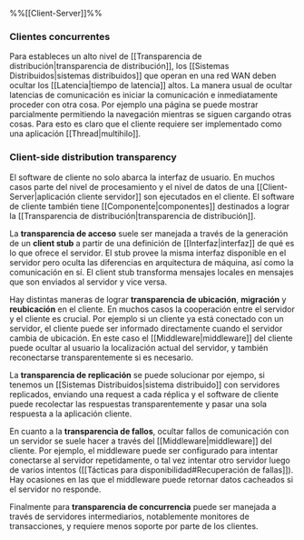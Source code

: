 %%[[Client-Server]]%%
### Clientes concurrentes
Para estableces un alto nivel de [[Transparencia de distribución|transparencia de distribución]], los [[Sistemas Distribuidos|sistemas distribuidos]] que operan en una red WAN deben ocultar los [[Latencia|tiempo de latencia]] altos. La manera usual de ocultar latencias de comunicación es iniciar la comunicación e inmediatamente proceder con otra cosa. Por ejemplo una página se puede mostrar parcialmente permitiendo la navegación mientras se siguen cargando otras cosas. Para esto es claro que el cliente requiere ser implementado como una aplicación [[Thread|multihilo]].

### Client-side distribution transparency
El software de cliente no solo abarca la interfaz de usuario. En muchos casos parte del nivel de procesamiento y el nivel de datos de una [[Client-Server|aplicación cliente servidor]] son ejecutados en el cliente. El software de cliente también tiene [[Componente|componentes]] destinados a lograr la [[Transparencia de distribución|transparencia de distribución]].

La **transparencia de acceso** suele ser manejada a través de la generación de un **client stub** a partir de una definición de [[Interfaz|interfaz]] de qué es lo que ofrece el servidor. El stub provee la misma interfaz disponible en el servidor pero oculta las diferencias en arquitectura de máquina, así como la comunicación en sí. El client stub transforma mensajes locales en mensajes que son enviados al servidor y vice versa.

Hay distintas maneras de lograr **transparencia de ubicación**, **migración** y **reubicación** en el cliente. En muchos casos la cooperación entre el servidor y el cliente es crucial. Por ejemplo si un cliente ya está conectado con un servidor, el cliente puede ser informado directamente cuando el servidor cambia de ubicación. En este caso el [[Middleware|middleware]] del cliente puede ocultar al usuario la localización actual del servidor, y también reconectarse transparentemente si es necesario.

La **transparencia de replicación** se puede solucionar por ejempo, si tenemos un [[Sistemas Distribuidos|sistema distribuido]] con servidores replicados, enviando una request a cada réplica y el software de cliente puede recolectar las respuestas transparentemente y pasar una sola respuesta a la aplicación cliente.

En cuanto a la **transparencia de fallos**, ocultar fallos de comunicación con un servidor se suele hacer a través del [[Middleware|middleware]] del cliente. Por ejemplo, el middleware puede ser configurado para intentar conectarse al servidor repetidamente, o tal vez intentar otro servidor luego de varios intentos ([[Tácticas para disponibilidad#Recuperación de fallas]]). Hay ocasiones en las que el middleware puede retornar datos cacheados si el servidor no responde.

Finalmente para **transparencia de concurrencia** puede ser manejada a través de servidores intermediarios, notablemente monitores de transacciones, y requiere menos soporte por parte de los clientes.